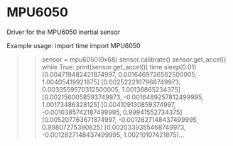 # MPU6050
Driver for the MPU6050 inertial sensor

Example usage:
import time
import MPU6050

>>sensor = mpu6050(0x68)
>>sensor.calibrate()
>>sensor.get_accel()
>>while True:
>>      print(sensor.get_accel())
>>      time.sleep(0.01)
[0.004719482421874997, 0.0016469726562500005, 1.00405419921875]
[0.0025222167968749973, 0.0033559570312500005, 1.00136865234375]
[0.0021560058593749973, -0.0016489257812499995, 1.00173486328125]
[0.004109130859374997, -0.0010385742187499995, 0.99941552734375]
[0.005207763671874997, -0.0012827148437499995, 0.99807275390625]
[0.0020339355468749973, -0.0012827148437499995, 1.00210107421875]...
